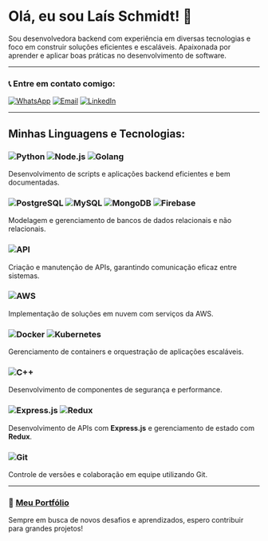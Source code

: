 # Olá, eu sou Laís Schmidt! 👋

Sou desenvolvedora backend com experiência em diversas tecnologias e foco em construir soluções eficientes e escaláveis. Apaixonada por aprender e aplicar boas práticas no desenvolvimento de software.

---

### 📞 **Entre em contato comigo:**

[![WhatsApp](https://img.shields.io/badge/-WhatsApp-25D366?style=flat&logo=whatsapp&logoColor=white)](https://wa.me/+5551981880811)
[![Email](https://img.shields.io/badge/-Email-D14836?style=flat&logo=gmail&logoColor=white)](mailto:laisschmidt@outlook.com)
[![LinkedIn](https://img.shields.io/badge/-LinkedIn-blue?style=flat&logo=linkedin&logoColor=white)](https://www.linkedin.com/in/laisschmidt)

---

## Minhas Linguagens e Tecnologias:

### ![Python](https://img.shields.io/badge/-Python-3776AB?style=flat&logo=python&logoColor=white) ![Node.js](https://img.shields.io/badge/-Node.js-339933?style=flat&logo=node.js&logoColor=white) ![Golang](https://img.shields.io/badge/-Go-00ADD8?style=flat&logo=go&logoColor=white)
Desenvolvimento de scripts e aplicações backend eficientes e bem documentadas.

### ![PostgreSQL](https://img.shields.io/badge/-PostgreSQL-4169E1?style=flat&logo=postgresql&logoColor=white) ![MySQL](https://img.shields.io/badge/-MySQL-4479A1?style=flat&logo=mysql&logoColor=white) ![MongoDB](https://img.shields.io/badge/-MongoDB-47A248?style=flat&logo=mongodb&logoColor=white) ![Firebase](https://img.shields.io/badge/-Firebase-FFCA28?style=flat&logo=firebase&logoColor=black)
Modelagem e gerenciamento de bancos de dados relacionais e não relacionais.

### ![API](https://img.shields.io/badge/-APIs%20RESTful-000000?style=flat&logo=api&logoColor=white)
Criação e manutenção de APIs, garantindo comunicação eficaz entre sistemas.

### ![AWS](https://img.shields.io/badge/-AWS-232F3E?style=flat&logo=amazon-aws&logoColor=white)
Implementação de soluções em nuvem com serviços da AWS.

### ![Docker](https://img.shields.io/badge/-Docker-2496ED?style=flat&logo=docker&logoColor=white) ![Kubernetes](https://img.shields.io/badge/-Kubernetes-326CE5?style=flat&logo=kubernetes&logoColor=white)
Gerenciamento de containers e orquestração de aplicações escaláveis.

### ![C++](https://img.shields.io/badge/-C++-00599C?style=flat&logo=c%2B%2B&logoColor=white)
Desenvolvimento de componentes de segurança e performance.

### ![Express.js](https://img.shields.io/badge/-Express.js-000000?style=flat&logo=express&logoColor=white) ![Redux](https://img.shields.io/badge/-Redux-764ABC?style=flat&logo=redux&logoColor=white)
Desenvolvimento de APIs com **Express.js** e gerenciamento de estado com **Redux**.

### ![Git](https://img.shields.io/badge/-Git-F05032?style=flat&logo=git&logoColor=white)
Controle de versões e colaboração em equipe utilizando Git.

---

### 🔗 [**Meu Portfólio**](https://laisschmidt.vercel.app)

Sempre em busca de novos desafios e aprendizados, espero contribuir para grandes projetos!
